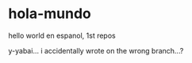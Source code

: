 # hola-mundo
hello world en espanol, 1st repos

y-yabai... i accidentally wrote on the wrong branch...?
